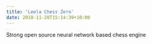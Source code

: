 ```yaml
---
title: 'Leela Chess Zero'
date: 2018-11-28T15:14:39+10:00
---
```


Strong open source neural network based chess engine
